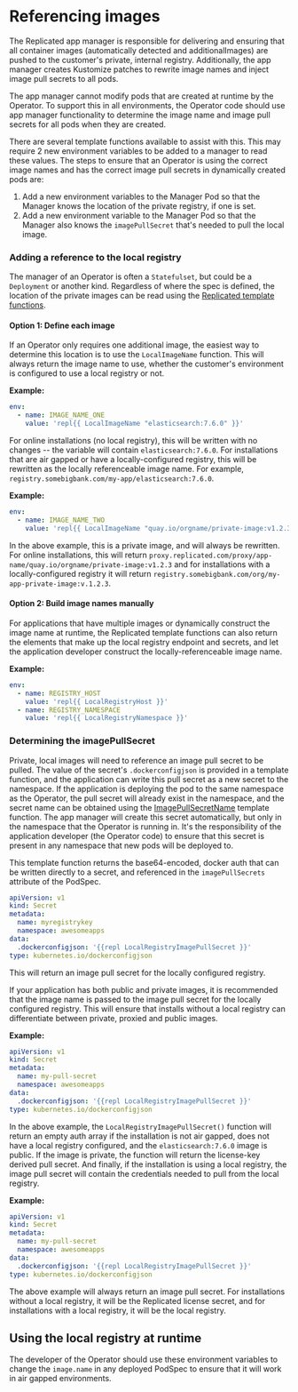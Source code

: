 # Referencing images

The Replicated app manager is responsible for delivering and ensuring that all container images (automatically detected and additionalImages) are pushed to the customer's private, internal registry.
Additionally, the app manager creates Kustomize patches to rewrite image names and inject image pull secrets to all pods.

The app manager cannot modify pods that are created at runtime by the Operator.
To support this in all environments, the Operator code should use app manager functionality to determine the image name and image pull secrets for all pods when they are created.

There are several template functions available to assist with this.
This may require 2 new environment variables to be added to a manager to read these values.
The steps to ensure that an Operator is using the correct image names and has the correct image pull secrets in dynamically created pods are:

1. Add a new environment variables to the Manager Pod so that the Manager knows the location of the private registry, if one is set.
2. Add a new environment variable to the Manager Pod so that the Manager also knows the `imagePullSecret` that's needed to pull the local image.

### Adding a reference to the local registry

The manager of an Operator is often a `Statefulset`, but could be a `Deployment` or another kind.
Regardless of where the spec is defined, the location of the private images can be read using the [Replicated template functions](packaging-template-functions).

#### Option 1: Define each image
If an Operator only requires one additional image, the easiest way to determine this location is to use the `LocalImageName` function.
This will always return the image name to use, whether the customer's environment is configured to use a local registry or not.

**Example:**

```yaml
env:
  - name: IMAGE_NAME_ONE
    value: 'repl{{ LocalImageName "elasticsearch:7.6.0" }}'
```

For online installations (no local registry), this will be written with no changes -- the variable will contain `elasticsearch:7.6.0`.
For installations that are air gapped or have a locally-configured registry, this will be rewritten as the locally referenceable image name. For example, `registry.somebigbank.com/my-app/elasticsearch:7.6.0`.

**Example:**

```yaml
env:
  - name: IMAGE_NAME_TWO
    value: 'repl{{ LocalImageName "quay.io/orgname/private-image:v1.2.3" }}'
```

In the above example, this is a private image, and will always be rewritten. For online installations, this will return `proxy.replicated.com/proxy/app-name/quay.io/orgname/private-image:v1.2.3` and for installations with a locally-configured registry it will return `registry.somebigbank.com/org/my-app-private-image:v.1.2.3`.

#### Option 2: Build image names manually

For applications that have multiple images or dynamically construct the image name at runtime, the Replicated template functions can also return the elements that make up the local registry endpoint and secrets, and let the application developer construct the locally-referenceable image name.

**Example:**

```yaml
env:
  - name: REGISTRY_HOST
    value: 'repl{{ LocalRegistryHost }}'
  - name: REGISTRY_NAMESPACE
    value: 'repl{{ LocalRegistryNamespace }}'
```

### Determining the imagePullSecret

Private, local images will need to reference an image pull secret to be pulled.
The value of the secret's `.dockerconfigjson` is provided in a template function, and the application can write this pull secret as a new secret to the namespace.
If the application is deploying the pod to the same namespace as the Operator, the pull secret will already exist in the namespace, and the secret name can be obtained using the [ImagePullSecretName](template-functions-config-context/#imagepullsecretname) template function.
The app manager will create this secret automatically, but only in the namespace that the Operator is running in.
It's the responsibility of the application developer (the Operator code) to ensure that this secret is present in any namespace that new pods will be deployed to.

This template function returns the base64-encoded, docker auth that can be written directly to a secret, and referenced in the `imagePullSecrets` attribute of the PodSpec.

```yaml
apiVersion: v1
kind: Secret
metadata:
  name: myregistrykey
  namespace: awesomeapps
data:
  .dockerconfigjson: '{{repl LocalRegistryImagePullSecret }}'
type: kubernetes.io/dockerconfigjson
```

This will return an image pull secret for the locally configured registry.

If your application has both public and private images, it is recommended that the image name is passed to the image pull secret for the locally configured registry. This will ensure that installs without a local registry can differentiate between private, proxied and public images.

**Example:**

```yaml
apiVersion: v1
kind: Secret
metadata:
  name: my-pull-secret
  namespace: awesomeapps
data:
  .dockerconfigjson: '{{repl LocalRegistryImagePullSecret }}'
type: kubernetes.io/dockerconfigjson
```

In the above example, the `LocalRegistryImagePullSecret()` function will return an empty auth array if the installation is not air gapped, does not have a local registry configured, and the `elasticsearch:7.6.0` image is public.
If the image is private, the function will return the license-key derived pull secret.
And finally, if the installation is using a local registry, the image pull secret will contain the credentials needed to pull from the local registry.

**Example:**

```yaml
apiVersion: v1
kind: Secret
metadata:
  name: my-pull-secret
  namespace: awesomeapps
data:
  .dockerconfigjson: '{{repl LocalRegistryImagePullSecret }}'
type: kubernetes.io/dockerconfigjson
```

The above example will always return an image pull secret.
For installations without a local registry, it will be the Replicated license secret, and for installations with a local registry, it will be the local registry.

## Using the local registry at runtime

The developer of the Operator should use these environment variables to change the `image.name` in any deployed PodSpec to ensure that it will work in air gapped environments.
